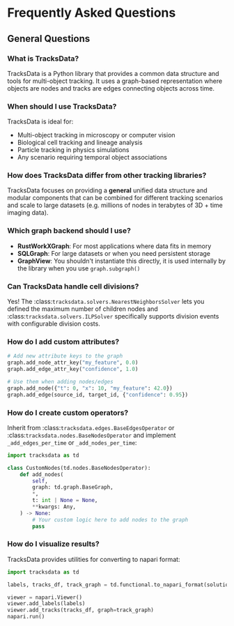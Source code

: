 # Frequently Asked Questions

## General Questions

### What is TracksData?

TracksData is a Python library that provides a common data structure and tools for multi-object tracking. It uses a graph-based representation where objects are nodes and tracks are edges connecting objects across time.

### When should I use TracksData?

TracksData is ideal for:

- Multi-object tracking in microscopy or computer vision
- Biological cell tracking and lineage analysis
- Particle tracking in physics simulations
- Any scenario requiring temporal object associations

### How does TracksData differ from other tracking libraries?

TracksData focuses on providing a **general** unified data structure and modular components that can be combined for different tracking scenarios and scale to large datasets (e.g. millions of nodes in terabytes of 3D + time imaging data).

### Which graph backend should I use?

- **RustWorkXGraph**: For most applications where data fits in memory
- **SQLGraph**: For large datasets or when you need persistent storage
- **GraphView**: You shouldn't instantiate this directly, it is used internally by the library when you use `graph.subgraph()`

### Can TracksData handle cell divisions?

Yes! The :class:`tracksdata.solvers.NearestNeighborsSolver` lets you defined the maximum number of children nodes and :class:`tracksdata.solvers.ILPSolver` specifically supports division events with configurable division costs.

### How do I add custom attributes?
```python
# Add new attribute keys to the graph
graph.add_node_attr_key("my_feature", 0.0)
graph.add_edge_attr_key("confidence", 1.0)

# Use them when adding nodes/edges
graph.add_node({"t": 0, "x": 10, "my_feature": 42.0})
graph.add_edge(source_id, target_id, {"confidence": 0.95})
```

### How do I create custom operators?

Inherit from :class:`tracksdata.edges.BaseEdgesOperator` or :class:`tracksdata.nodes.BaseNodesOperator` and implement `_add_edges_per_time` or `_add_nodes_per_time`:

```python
import tracksdata as td

class CustomNodes(td.nodes.BaseNodesOperator):
    def add_nodes(
        self,
        graph: td.graph.BaseGraph,
        *,
        t: int | None = None,
        **kwargs: Any,
    ) -> None:
        # Your custom logic here to add nodes to the graph
        pass
```

### How do I visualize results?

TracksData provides utilities for converting to napari format:

```python
import tracksdata as td

labels, tracks_df, track_graph = td.functional.to_napari_format(solution_graph)

viewer = napari.Viewer()
viewer.add_labels(labels)
viewer.add_tracks(tracks_df, graph=track_graph)
napari.run()
```
